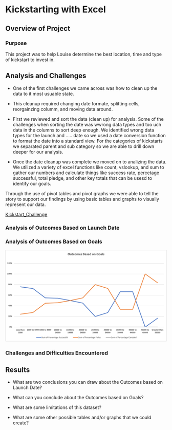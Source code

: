 # Kickstarting with Excel

## Overview of Project

### Purpose

This project was to help Louise determine the best location, time and type of kickstart to invest in. 

## Analysis and Challenges
- One of the first challenges we came across was how to clean up the data to it most usuable state. 
- This cleanup required changing date formate, splitting cells, reorgainzing columm, and moving data around.
- First we reviewed and sort the data (clean up) for analysis. Some of the challenges when sorting the date was wwrong data types and too uch data in the columns to sort deep enough. We identified wrong data types for the launch and ..... date so we used a date conversion function to format the date into a standard view. For the categories of kickstarts we separated parent and sub category so we are able to drill down deeper for our analysis.

- Once the date cleanup was complete we moved on to analizing the data. We utilized a variety of excel functions like count, vslookup, and sum to gather our numbers and calculate things like success rate, percetage successful, total pledge, and other key totals that can be usesd to identify our goals.

Through the use of pivot tables and pivot graphs we were able to tell the story to support our findings by using basic tables and graphs to visually represent our data.

[Kickstart_Challenge](https://github.com/austink24/kickstarter-analysis/blob/master/kickstart_challenge.xlxs)

### Analysis of Outcomes Based on Launch Date

### Analysis of Outcomes Based on Goals

![Outcomes_vs_Goals](https://github.com/austink24/kickstarter-analysis/blob/master/Outcomes_vs_Goals.png)

### Challenges and Difficulties Encountered

## Results

- What are two conclusions you can draw about the Outcomes based on Launch Date?

- What can you conclude about the Outcomes based on Goals?

- What are some limitations of this dataset?

- What are some other possible tables and/or graphs that we could create?
